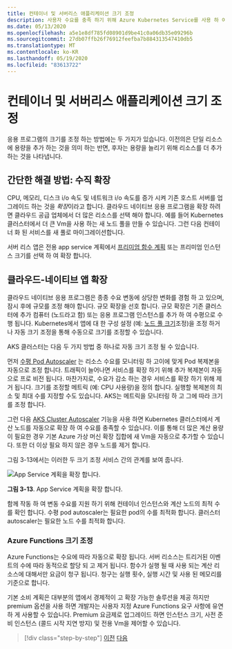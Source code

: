 ```yaml
---
title: 컨테이너 및 서버리스 애플리케이션 크기 조정
description: 사용자 수요를 충족 하기 위해 Azure Kubernetes Service를 사용 하 여 클라우드 네이티브 응용 프로그램 크기 조정
ms.date: 05/13/2020
ms.openlocfilehash: a5e1e8df785fd08901d9be41c0a06db35e09296b
ms.sourcegitcommit: 27db07ffb26f76912feefba7b884313547410db5
ms.translationtype: MT
ms.contentlocale: ko-KR
ms.lasthandoff: 05/19/2020
ms.locfileid: "83613722"
---
```

# <a name="scaling-containers-and-serverless-applications"></a>컨테이너 및 서버리스 애플리케이션 크기 조정

응용 프로그램의 크기를 조정 하는 방법에는 두 가지가 있습니다. 이전의은 단일 리소스에 용량을 추가 하는 것을 의미 하는 반면, 후자는 용량을 늘리기 위해 리소스를 더 추가 하는 것을 나타냅니다.

## <a name="the-simple-solution-scaling-up"></a>간단한 해결 방법: 수직 확장

CPU, 메모리, 디스크 i/o 속도 및 네트워크 i/o 속도를 증가 시켜 기존 호스트 서버를 업그레이드 하는 것을 *확장*이라고 합니다. 클라우드 네이티브 응용 프로그램을 확장 하려면 클라우드 공급 업체에서 더 많은 리소스를 선택 해야 합니다. 예를 들어 Kubernetes 클러스터에서 더 큰 Vm을 사용 하는 새 노드 풀을 만들 수 있습니다. 그런 다음 컨테이너 화 된 서비스를 새 풀로 마이그레이션합니다.

서버 리스 앱은 전용 app service 계획에서 [프리미엄 함수 계획](https://docs.microsoft.com/azure/azure-functions/functions-scale) 또는 프리미엄 인스턴스 크기를 선택 하 여 확장 합니다.

## <a name="scaling-out-cloud-native-apps"></a>클라우드-네이티브 앱 확장

클라우드 네이티브 응용 프로그램은 종종 수요 변동에 상당한 변화를 경험 하 고 있으며, 잠시 후에 규모를 조정 해야 합니다. 규모 확장을 선호 합니다. 규모 확장은 기존 클러스터에 추가 컴퓨터 (노드라고 함) 또는 응용 프로그램 인스턴스를 추가 하 여 수평으로 수행 됩니다. Kubernetes에서 앱에 대 한 구성 설정 (예: [노드 풀 크기](https://docs.microsoft.com/azure/aks/use-multiple-node-pools#scale-a-node-pool-manually)조정)을 조정 하거나 자동 크기 조정을 통해 수동으로 크기를 조정할 수 있습니다.

AKS 클러스터는 다음 두 가지 방법 중 하나로 자동 크기 조정 될 수 있습니다.

먼저 [수평 Pod Autoscaler](https://docs.microsoft.com/azure/aks/tutorial-kubernetes-scale#autoscale-pods) 는 리소스 수요를 모니터링 하 고이에 맞게 Pod 복제본을 자동으로 조정 합니다. 트래픽이 늘어나면 서비스를 확장 하기 위해 추가 복제본이 자동으로 프로 비전 됩니다. 마찬가지로, 수요가 감소 하는 경우 서비스를 확장 하기 위해 제거 됩니다. 크기를 조정할 메트릭 (예: CPU 사용량)을 정의 합니다. 실행할 복제본의 최소 및 최대 수를 지정할 수도 있습니다. AKS는 메트릭을 모니터링 하 고 그에 따라 크기를 조정 합니다.

그런 다음 [AKS Cluster Autoscaler](https://docs.microsoft.com/azure/aks/cluster-autoscaler) 기능을 사용 하면 Kubernetes 클러스터에서 계산 노드를 자동으로 확장 하 여 수요를 충족할 수 있습니다. 이를 통해 더 많은 계산 용량이 필요한 경우 기본 Azure 가상 머신 확장 집합에 새 Vm을 자동으로 추가할 수 있습니다. 또한 더 이상 필요 하지 않은 경우 노드를 제거 합니다.

그림 3-13에서는 이러한 두 크기 조정 서비스 간의 관계를 보여 줍니다.

![App Service 계획을 확장 합니다.](./media/aks-cluster-autoscaler.png)

**그림 3-13**. App Service 계획을 확장 합니다.

함께 작동 하 여 변동 수요를 지원 하기 위해 컨테이너 인스턴스와 계산 노드의 최적 수를 확인 합니다. 수평 pod autoscaler는 필요한 pod의 수를 최적화 합니다. 클러스터 autoscaler는 필요한 노드 수를 최적화 합니다.

### <a name="scaling-azure-functions"></a>Azure Functions 크기 조정

Azure Functions는 수요에 따라 자동으로 확장 됩니다. 서버 리소스는 트리거된 이벤트의 수에 따라 동적으로 할당 되 고 제거 됩니다. 함수가 실행 될 때 사용 되는 계산 리소스에 대해서만 요금이 청구 됩니다. 청구는 실행 횟수, 실행 시간 및 사용 된 메모리를 기준으로 합니다.

기본 소비 계획은 대부분의 앱에서 경제적이 고 확장 가능한 솔루션을 제공 하지만 premium 옵션을 사용 하면 개발자는 사용자 지정 Azure Functions 요구 사항에 유연 하 게 사용할 수 있습니다. Premium 요금제로 업그레이드 하면 인스턴스 크기, 사전 준비 인스턴스 (콜드 시작 지연 방지) 및 전용 Vm을 제어할 수 있습니다.

>[!div class="step-by-step"]
>[이전](deploy-containers-azure.md)
>[다음](other-deployment-options.md)
